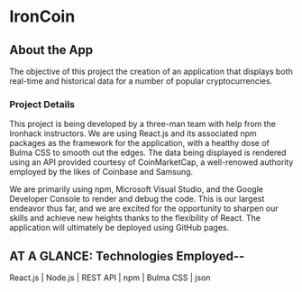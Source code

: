 # IronCoin

## About the App
The objective of this project the creation of an application that displays both real-time and historical data for a number of popular cryptocurrencies.

### Project Details
This project is being developed by a three-man team with help from the Ironhack instructors. We are using React.js and its associated npm packages as the framework for the application, with a healthy dose of Bulma CSS to smooth out the edges. The data being displayed is rendered using an API provided courtesy of CoinMarketCap, a well-renowed authority employed by the likes of Coinbase and Samsung.

We are primarily using npm, Microsoft Visual Studio, and the Google Developer Console to render and debug the code. This is our largest endeavor thus far, and we are excited for the opportunity to sharpen our skills and achieve new heights thanks to the flexibility of React. The application will ultimately be deployed using GitHub pages.

## AT A GLANCE: Technologies Employed--

React.js | Node.js | REST API | npm | Bulma CSS | json 

